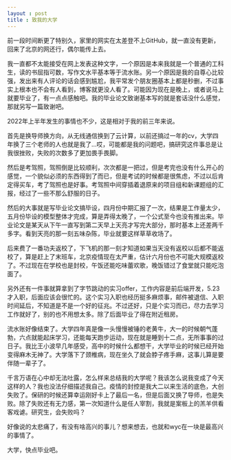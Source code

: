 ```yaml
---
layout : post
title : 致我的大学
---
```


前一段时间断更了特别久，家里的网实在太差登不上GitHub，就一直没有更新，回来了北京的网还行，偶尔能传上去。

我一直都不太能接受在网上发表这种文字，一个原因是本来我就是一个普通的工科生，读的书屈指可数，写作文水平基本等于流水账。另一个原因是我的自尊心比较强，发出来有人评论的话会感到尴尬，我平常发个朋友圈基本上都是秒删，不过事实上根本也不会有人看到，博客就更没人看了。可能因为现在是晚上，或者说马上就要毕业了，有一点点感触吧。我的毕业论文致谢基本写的就是套话没什么感觉，那就另写一篇致谢吧。

2022年上半年发生的事情也不少，这是相对于我的前三年来说。

首先是换导师换方向，从无线通信换到了云计算，以前还搞过一年的cv，大学四年换了三个老师的人也就是我了...哎，可能都是我的问题吧，搞研究这件事总是让我很挫败，失败的次数多了更加畏手畏脚。

然后是考驾照，驾照倒是比较顺利，次次都是一把过，但是考完也没有什么开心的感觉，一个貌似必须的东西得到了而已，但是考试的时候都是很焦虑，不过以后肯定得买车，考了驾照也是好事。考驾照中间穿插着退原来的项目组和新课题组的汇报，经过了一些不那么舒服的日子。

然后的大事就是写毕业论文搞毕设，四月份中期汇报了一次，结果是工作量太少，五月份毕设的模型整体才完成，算是弄得太晚了，一个公式至今也没有推出来。毕业论文是某天从下午一直写到第二天早上天亮才写完大部分，那时基本上还差两千多字。看到天亮的那一刻五味杂陈，毕业就要这样草草收场了。

后来费了一番功夫返校了，下飞机的那一刻才知道如果当天没有返校以后都不能返校了，算是赶上了末班车，北京疫情现在太严重，估计六月份也不可能大规模返校了。不过现在在学校也是封校，午饭还能吃味蕾欢歌，晚饭错过了食堂就只能吃泡面了。

另外还有一件事就算拿到了字节跳动的实习offer，工作内容是前后端开发，5.23才入职，后面应该会很忙的。这个实习入职也经历挺多麻烦事，邮件被退信、入职时间延后，不知道是不是一个好的征兆。不过还好，只是个实习而已，尽力去学习工作就好了，别的也不用想太多。除了后面毕业了得在附近租房。

流水账好像结束了。大学四年真是像一头慢慢被锤的老黄牛，大一的时候朝气蓬勃，六点就能起床学习，还能每天跑步运动，现在就是睡到十二点，无所事事的过日子。我比王小波早几年感受，高中的时候什么都想干，大学毕业的时候已经开始变得麻木无神了。大学落下了颈椎病，现在坐久了就会脖子疼手麻，这事儿算是要伴随一辈子了。

千言万语在心中却无法吐露，怎么样来总结我的大学呢？我该怎么说我变成了今天这样的人？我也没法仔细描述我自己。疫情的封控是我大二以来生活的底色，大创失败了。保研的时候还算幸运刚好卡上了最后一名，但是后面又换了导师，也是失败。除了失败还有无力感，第一次知道什么是任人宰割，我就是案板上的羔羊供看客戏谑。研究生，会失败吗？

好像说的太悲痛了，有没有啥高兴的事儿？想来想去，也就和wyc在一块是最高兴的事情了。

大学，快点毕业吧。